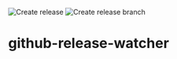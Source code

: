 ![Create release](https://github.com/dragonchaser/github-release-watcher/workflows/Create%20release/badge.svg?event=push)
![Create release branch](https://github.com/dragonchaser/github-release-watcher/workflows/Create%20release%20branch/badge.svg?event=release)
# github-release-watcher
